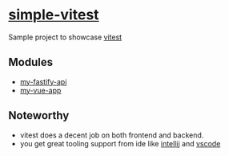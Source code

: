 # [simple-vitest][repo]

Sample project to showcase [vitest][vitest]

## Modules

- [my-fastify-api][api]
- [my-vue-app][app]

## Noteworthy

- vitest does a decent job on both frontend and backend.
- you get great tooling support from ide like [intellij][intellij] and
  [vscode][vscode]

[repo]: https://github.com/sombriks/simple-vitest
[vitest]: https://vitest.dev
[api]: ./my-fastify-api/README.md
[app]: ./my-vue-app/README.md
[intellij]: https://www.jetbrains.com/idea/download
[vscode]: https://code.visualstudio.com/download
